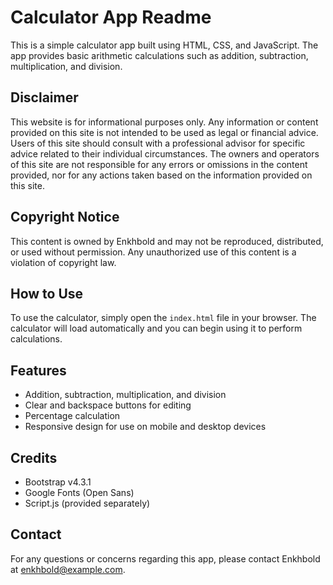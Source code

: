 # Calculator App Readme

This is a simple calculator app built using HTML, CSS, and JavaScript. The app provides basic arithmetic calculations such as addition, subtraction, multiplication, and division. 

## Disclaimer
This website is for informational purposes only. Any information or content provided on this site is not intended to be used as legal or financial advice. Users of this site should consult with a professional advisor for specific advice related to their individual circumstances. The owners and operators of this site are not responsible for any errors or omissions in the content provided, nor for any actions taken based on the information provided on this site.

## Copyright Notice
This content is owned by Enkhbold and may not be reproduced, distributed, or used without permission. Any unauthorized use of this content is a violation of copyright law.

## How to Use
To use the calculator, simply open the `index.html` file in your browser. The calculator will load automatically and you can begin using it to perform calculations.

## Features
- Addition, subtraction, multiplication, and division
- Clear and backspace buttons for editing
- Percentage calculation
- Responsive design for use on mobile and desktop devices

## Credits
- Bootstrap v4.3.1
- Google Fonts (Open Sans)
- Script.js (provided separately)

## Contact
For any questions or concerns regarding this app, please contact Enkhbold at [enkhbold@example.com](mailto:enkhbold470@gmail.com).
